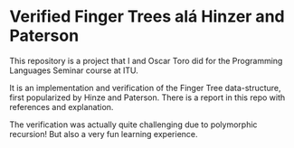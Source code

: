 # Verified Finger Trees alá Hinzer and Paterson
This repository is a project that I and Oscar Toro did for the Programming Languages Seminar
course at ITU.

It is an implementation and verification of the Finger Tree data-structure, first popularized
by Hinze and Paterson. There is a report in this repo with references and explanation.

The verification was actually quite challenging due to polymorphic recursion! But also
a very fun learning experience.